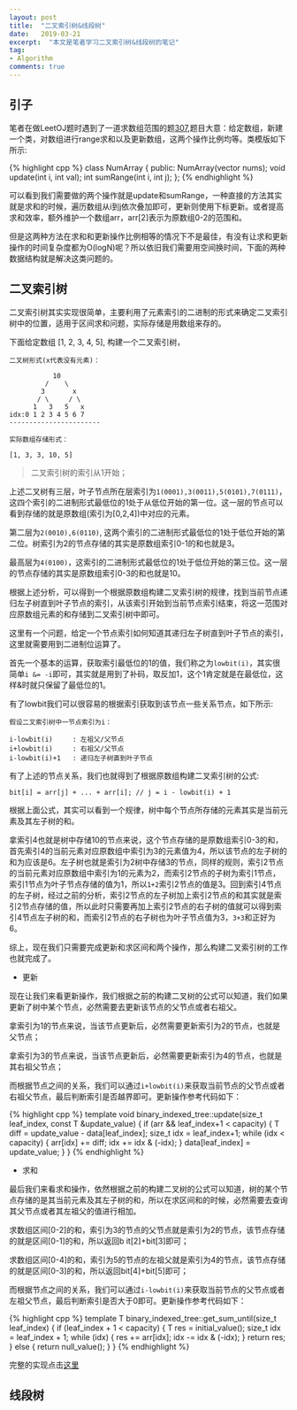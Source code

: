 ```yaml
---
layout: post
title:  "二叉索引树&线段树"
date:   2019-03-21
excerpt:  "本文是笔者学习二叉索引树&线段树的笔记"
tag:
- Algorithm
comments: true
---
```


## 引子

笔者在做LeetOJ题时遇到了一道求数组范围的题[307](https://leetcode.com/problems/range-sum-query-mutable/),题目大意：给定数组，新建一个类，对数组进行range求和以及更新数组，这两个操作比例均等。类模版如下所示:

{% highlight cpp %}
class NumArray {
public:
    NumArray(vector<int> nums);
    void update(int i, int val);
    int sumRange(int i, int j);
};
{% endhighlight %}

可以看到我们需要做的两个操作就是update和sumRange，一种直接的方法其实就是求和的时候，遍历数组从i到j依次叠加即可，更新则使用下标更新。或者提高求和效率，额外维护一个数组arr，arr[2]表示为原数组0-2的范围和。

但是这两种方法在求和和更新操作比例相等的情况下不是最佳，有没有让求和更新操作的时间复杂度都为O(logN)呢？所以依旧我们需要用空间换时间，下面的两种数据结构就是解决这类问题的。

## 二叉索引树

二叉索引树其实实现很简单，主要利用了元素索引的二进制的形式来确定二叉索引树中的位置，适用于区间求和问题，实际存储是用数组来存的。

下面给定数组 [1, 2, 3, 4, 5], 构建一个二叉索引树，

```
二叉树形式(x代表没有元素)：

	       10
	     /	  \
	    3	    x
       / \     / \
      1	  3   5   x
idx:0 1 2 3 4 5 6 7 
-----------------------

实际数组存储形式：

[1, 3, 3, 10, 5]
```

> 二叉索引树的索引从1开始；

上述二叉树有三层，叶子节点所在层索引为`1(0001),3(0011),5(0101),7(0111)`，这四个索引的二进制形式最低位的1处于从低位开始的第一位。这一层的节点可以看到存储的就是原数组(索引为[0,2,4])中对应的元素。

第二层为`2(0010),6(0110)`, 这两个索引的二进制形式最低位的1处于低位开始的第二位。树索引为2的节点存储的其实是原数组索引0-1的和也就是3。

最高层为`4(0100)`，这索引的二进制形式最低位的1处于低位开始的第三位。这一层的节点存储的其实是原数组索引0-3的和也就是10。

根据上述分析，可以得到一个根据原数组构建二叉索引树的规律，找到当前节点递归左子树直到叶子节点的索引，从该索引开始到当前节点索引结束，将这一范围对应原数组元素的和存储到二叉索引树中即可。

这里有一个问题，给定一个节点索引如何知道其递归左子树直到叶子节点的索引，这里就需要用到二进制位运算了。

首先一个基本的运算，获取索引最低位的1的值，我们称之为`lowbit(i)`，其实很简单`i &= -i`即可，其实就是用到了补码，取反加1，这个1肯定就是在最低位，这样&时就只保留了最低位的1。

有了lowbit我们可以很容易的根据索引获取到该节点一些关系节点，如下所示:

```
假设二叉索引树中一节点索引为i：

i-lowbit(i)		: 左祖父/父节点
i+lowbit(i)		: 右祖父/父节点
i-lowbit(i)+1	: 递归左子树直到叶子节点
```

有了上述的节点关系，我们也就得到了根据原数组构建二叉索引树的公式:

```
bit[i] = arr[j] + ... + arr[i]; // j = i - lowbit(i) + 1
```

根据上面公式，其实可以看到一个规律，树中每个节点所存储的元素其实是当前元素及其左子树的和。

拿索引4也就是树中存储10的节点来说，这个节点存储的是原数组索引0-3的和，首先索引4的当前元素对应原数组中索引为3的元素值为4，所以该节点的左子树的和为应该是6。左子树也就是索引为2树中存储3的节点，同样的规则，索引2节点的当前元素对应原数组中索引为1的元素为2，而索引2节点的子树为索引1节点，索引1节点为叶子节点存储的值为1，所以`1+2`索引2节点的值是3。回到索引4节点的左子树，经过之前的分析，索引2节点的左子树加上索引2节点的和其实就是索引2节点存储的值，所以此时只需要再加上索引2节点的右子树的值就可以得到索引4节点左子树的和，而索引2节点的右子树也为叶子节点值为3，`3+3`和正好为6。

综上，现在我们只需要完成更新和求区间和两个操作，那么构建二叉索引树的工作也就完成了。

- 更新

现在让我们来看更新操作，我们根据之前的构建二叉树的公式可以知道，我们如果更新了树中某个节点，必然需要去更新该节点的父节点或者右祖父。

拿索引为1的节点来说，当该节点更新后，必然需要更新索引为2的节点，也就是父节点；

拿索引为3的节点来说，当该节点更新后，必然需要更新索引为4的节点，也就是其右祖父节点；

而根据节点之间的关系，我们可以通过`i+lowbit(i)`来获取当前节点的父节点或者右祖父节点，最后判断索引是否越界即可。更新操作参考代码如下：

{% highlight cpp %}
template <typename T>
void binary_indexed_tree<T>::update(size_t leaf_index, const T &update_value) {
    if (arr && leaf_index+1 < capacity) {
        T diff = update_value - data[leaf_index];
        size_t idx = leaf_index+1;
        while (idx < capacity) {
            arr[idx] += diff;
            idx += idx & (-idx);
        }
        data[leaf_index] = update_value;
    }
}
{% endhighlight %}

- 求和

最后我们来看求和操作，依然根据之前的构建二叉树的公式可以知道，树的某个节点存储的是其当前元素及其左子树的和，所以在求区间和的时候，必然需要去查询其父节点或者其左祖父的值进行相加。

求数组区间[0-2]的和，索引为3的节点的父节点就是索引为2的节点，该节点存储的就是区间[0-1]的和，所以返回b
it[2]+bit[3]即可；

求数组区间[0-4]的和，索引为5的节点的左祖父就是索引为4的节点，该节点存储的就是区间[0-3]的和，所以返回bit[4]+bit[5]即可；

而根据节点之间的关系，我们可以通过`i-lowbit(i)`来获取当前节点的父节点或者左祖父节点，最后判断索引是否大于0即可。更新操作参考代码如下：

{% highlight cpp %}
template <typename T>
T binary_indexed_tree<T>::get_sum_until(size_t leaf_index) {
    if (leaf_index + 1 < capacity) {
        T res = initial_value();
        size_t idx = leaf_index + 1;
        while (idx) {
            res += arr[idx];
            idx -= idx & (-idx);
        }
        return res;
    } else {
        return null_value();
    }
}
{% endhighlight %}

完整的实现点击[这里](https://github.com/longjianjiang/Algorithms/blob/master/data_structures/binary_indexed_tree.h)

## 线段树
